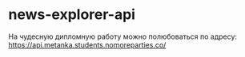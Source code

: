 # news-explorer-api

На чудесную дипломную работу можно полюбоваться по адресу:
https://api.metanka.students.nomoreparties.co/